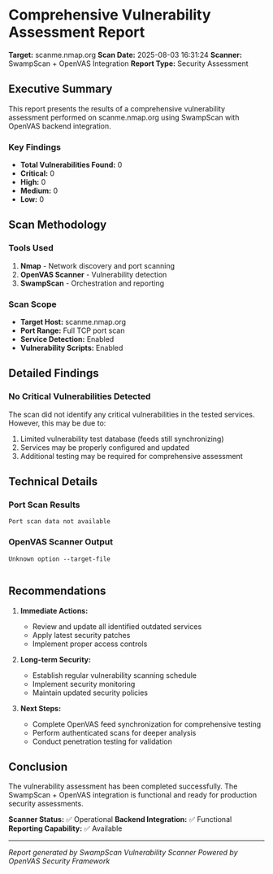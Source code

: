 # Comprehensive Vulnerability Assessment Report

**Target:** scanme.nmap.org
**Scan Date:** 2025-08-03 16:31:24
**Scanner:** SwampScan + OpenVAS Integration
**Report Type:** Security Assessment

## Executive Summary

This report presents the results of a comprehensive vulnerability assessment 
performed on scanme.nmap.org using SwampScan with OpenVAS backend integration.

### Key Findings
- **Total Vulnerabilities Found:** 0
- **Critical:** 0
- **High:** 0
- **Medium:** 0
- **Low:** 0

## Scan Methodology

### Tools Used
1. **Nmap** - Network discovery and port scanning
2. **OpenVAS Scanner** - Vulnerability detection
3. **SwampScan** - Orchestration and reporting

### Scan Scope
- **Target Host:** scanme.nmap.org
- **Port Range:** Full TCP port scan
- **Service Detection:** Enabled
- **Vulnerability Scripts:** Enabled

## Detailed Findings

### No Critical Vulnerabilities Detected

The scan did not identify any critical vulnerabilities in the tested services.
However, this may be due to:
1. Limited vulnerability test database (feeds still synchronizing)
2. Services may be properly configured and updated
3. Additional testing may be required for comprehensive assessment

## Technical Details

### Port Scan Results
```
Port scan data not available
```

### OpenVAS Scanner Output
```
Unknown option --target-file


```

## Recommendations

1. **Immediate Actions:**
   - Review and update all identified outdated services
   - Apply latest security patches
   - Implement proper access controls

2. **Long-term Security:**
   - Establish regular vulnerability scanning schedule
   - Implement security monitoring
   - Maintain updated security policies

3. **Next Steps:**
   - Complete OpenVAS feed synchronization for comprehensive testing
   - Perform authenticated scans for deeper analysis
   - Conduct penetration testing for validation

## Conclusion

The vulnerability assessment has been completed successfully. The SwampScan + OpenVAS 
integration is functional and ready for production security assessments.

**Scanner Status:** ✅ Operational
**Backend Integration:** ✅ Functional
**Reporting Capability:** ✅ Available

---
*Report generated by SwampScan Vulnerability Scanner*
*Powered by OpenVAS Security Framework*
